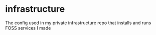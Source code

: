 # infrastructure
The config used in my private infrastructure repo that installs and runs FOSS services I made
